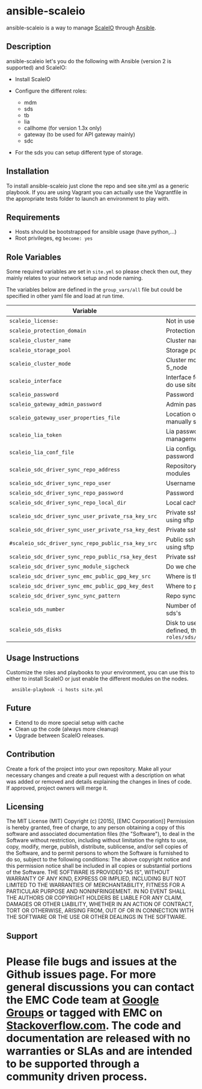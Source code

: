 ansible-scaleio
======================
ansible-scaleio is a way to manage [ScaleIO](http://www.emc.com/storage/scaleio/index.htm "ScaleIO") through [Ansible](http://www.ansible.com/home "Ansible").

## Description

ansible-scaleio let's you do the following with Ansible (version 2 is supported) and ScaleIO:

- Install ScaleIO

- Configure the different roles:
  - mdm
  - sds
  - tb
  - lia
  - callhome (for version 1.3x only)
  - gateway (to be used for API gateway mainly)
  - sdc

- For the sds you can setup different type of storage.

## Installation

To install ansible-scaleio just clone the repo and see site.yml as a generic playbook. If you are using Vagrant you can actually use the Vagrantfile in the appropriate tests folder to launch an environment to play with.

## Requirements

- Hosts should be bootstrapped for ansible usage (have python,...)
- Root privileges, eg `become: yes`

## Role Variables

 Some required variables are set in `site.yml` so please check then out, they mainly relates to your network setup and
 node naming.

 The variables below are defined in the `group_vars/all` file but could be specified in other yaml file and load at
 run time.

| Variable | Description | Default value |
|----------|-------------|---------------|
| `scaleio_license:` | Not in use currently | `` |
| `scaleio_protection_domain` | Protection domain name |  `protection_domain1` |
| `scaleio_cluster_name` | Cluster name |  `cluster1` |
| `scaleio_storage_pool` | Storage pool name |  `pool1` |
| `scaleio_cluster_mode` | Cluster mode, can be 3_node or 5_node |  `"5_node"` |
| `scaleio_interface` | Interface for ScaleIO, used if you do use site.yml |  `eth1` |
| `scaleio_password` | Password for the admin user |  `Cluster1!` |
| `scaleio_gateway_admin_password` | Admin password for the gateway |  `'Cluster1!'` |
| `scaleio_gateway_user_properties_file` | Location of the properties file to manually set the password |  `'/opt/emc/scaleio/gateway/webapps/ROOT/WEB-INF/classes/gatewayUser.properties'`
| `scaleio_lia_token` | Lia password for node management |  `'Cluster1!'` |
| `scaleio_lia_conf_file` | Lia configuration file to set the password |  `'/opt/emc/scaleio/lia/cfg/conf.txt'` |
| `scaleio_sdc_driver_sync_repo_address` | Repository address for the kernel modules |  `'ftp://ftp.emc.com/'` |
| `scaleio_sdc_driver_sync_repo_user` | Username for the repository |  `'QNzgdxXix'` |
| `scaleio_sdc_driver_sync_repo_password` | Password for the repository |  `'Aw3wFAwAq3'` |
| `scaleio_sdc_driver_sync_repo_local_dir` | Local cache of the repository |  `'/bin/emc/scaleio/scini_sync/driver_cache/'` |
| `scaleio_sdc_driver_sync_user_private_rsa_key_src` | Private ssh rsa key source (if using sftp protocol)|  `''` |
| `scaleio_sdc_driver_sync_user_private_rsa_key_dest` | Private ssh rsa key destination |  `'/bin/emc/scaleio/scini_sync/scini_key'` |
| `#scaleio_sdc_driver_sync_repo_public_rsa_key_src` | Public ssh rsa key source (if using sftp protocol)|  `''` |
| `scaleio_sdc_driver_sync_repo_public_rsa_key_dest` | Private ssh rsa key destination |  `'/bin/emc/scaleio/scini_sync/scini_repo_key.pub'` |
| `scaleio_sdc_driver_sync_module_sigcheck` | Do we check the signature |  `1` |
| `scaleio_sdc_driver_sync_emc_public_gpg_key_src` | Where is the signature file |  `../../../files/RPM-GPG-KEY-ScaleIO_2.0.5014.0` |
| `scaleio_sdc_driver_sync_emc_public_gpg_key_dest` | Where to put the signature file |  `'/bin/emc/scaleio/scini_sync/emc_key.pub'` |
| `scaleio_sdc_driver_sync_sync_pattern` | Repo sync pattern |  `.*` |
| `scaleio_sds_number` | Number of SDS to run on the sds's |  `1` |
| `scaleio_sds_disks` | Disk to use, if this variable is not defined, the system will use `roles/sds/library/disk_facts.py`|  `{ ansible_available_disks: ['/home/vagrant/scaleio1'] }` |

## Usage Instructions

Customize the roles and playbooks to your environment, you can use this to either to install ScaleIO or just enable the different modules on the nodes.
```
  ansible-playbook -i hosts site.yml
```

## Future
- Extend to do more special setup with cache
- Clean up the code (always more cleanup)
- Upgrade between ScaleIO releases.

## Contribution

Create a fork of the project into your own repository. Make all your necessary changes and create a pull request with a description on what was added or removed and details explaining the changes in lines of code. If approved, project owners will merge it.

Licensing
---------
The MIT License (MIT)
Copyright (c) [2015], [EMC Corporation)]
Permission is hereby granted, free of charge, to any person obtaining a copy of this software and associated documentation files (the "Software"), to deal in the Software without restriction, including without limitation the rights to use, copy, modify, merge, publish, distribute, sublicense, and/or sell copies of the Software, and to permit persons to whom the Software is furnished to do so, subject to the following conditions:
The above copyright notice and this permission notice shall be included in all copies or substantial portions of the Software.
THE SOFTWARE IS PROVIDED "AS IS", WITHOUT WARRANTY OF ANY KIND, EXPRESS OR IMPLIED, INCLUDING BUT NOT LIMITED TO THE WARRANTIES OF MERCHANTABILITY, FITNESS FOR A PARTICULAR PURPOSE AND NONINFRINGEMENT. IN NO EVENT SHALL THE AUTHORS OR COPYRIGHT HOLDERS BE LIABLE FOR ANY CLAIM, DAMAGES OR OTHER LIABILITY, WHETHER IN AN ACTION OF CONTRACT, TORT OR OTHERWISE, ARISING FROM, OUT OF OR IN CONNECTION WITH THE SOFTWARE OR THE USE OR OTHER DEALINGS IN THE SOFTWARE.


Support
-------
Please file bugs and issues at the Github issues page. For more general discussions you can contact the EMC Code team at <a href="https://groups.google.com/forum/#!forum/emccode-users">Google Groups</a> or tagged with **EMC** on <a href="https://stackoverflow.com">Stackoverflow.com</a>. The code and documentation are released with no warranties or SLAs and are intended to be supported through a community driven process.
===============
